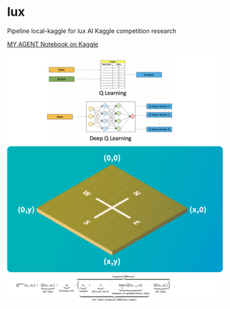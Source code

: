 # lux
Pipeline local-kaggle for lux AI Kaggle competition research


[MY AGENT Notebook on Kaggle](https://www.kaggle.com/aithammadiabdellatif/keras-lux-ai-reinforcement-learning)



![](images/deepQlearning.png)
![](images/directions.png)
![](images/equation.png)

